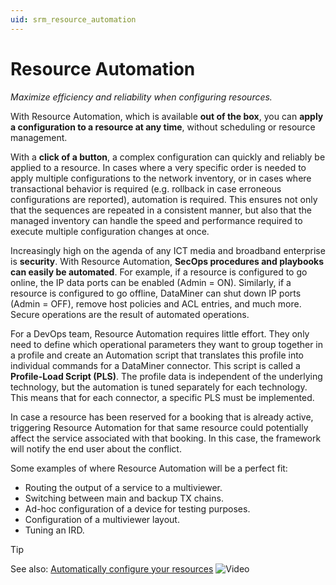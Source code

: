 ```yaml
---
uid: srm_resource_automation
---
```


# Resource Automation

*Maximize efficiency and reliability when configuring resources.*

With Resource Automation, which is available **out of the box**, you can **apply a configuration to a resource at any time**, without scheduling or resource management.

With a **click of a button**, a complex configuration can quickly and reliably be applied to a resource. In cases where a very specific order is needed to apply multiple configurations to the network inventory, or in cases where transactional behavior is required (e.g. rollback in case erroneous configurations are reported), automation is required. This ensures not only that the sequences are repeated in a consistent manner, but also that the managed inventory can handle the speed and performance required to execute multiple configuration changes at once.

Increasingly high on the agenda of any ICT media and broadband enterprise is **security**. With Resource Automation, **SecOps procedures and playbooks can easily be automated**. For example, if a resource is configured to go online, the IP data ports can be enabled (Admin = ON). Similarly, if a resource is configured to go offline, DataMiner can shut down IP ports (Admin = OFF), remove host policies and ACL entries, and much more. Secure operations are the result of automated operations.

For a DevOps team, Resource Automation requires little effort. They only need to define which operational parameters they want to group together in a profile and create an Automation script that translates this profile into individual commands for a DataMiner connector. This script is called a **Profile-Load Script (PLS)**. The profile data is independent of the underlying technology, but the automation is tuned separately for each technology. This means that for each connector, a specific PLS must be implemented.

In case a resource has been reserved for a booking that is already active, triggering Resource Automation for that same resource could potentially affect the service associated with that booking. In this case, the framework will notify the end user about the conflict.

Some examples of where Resource Automation will be a perfect fit:

- Routing the output of a service to a multiviewer.
- Switching between main and backup TX chains.
- Ad-hoc configuration of a device for testing purposes.
- Configuration of a multiviewer layout.
- Tuning an IRD.

> [!TIP]
> See also: [Automatically configure your resources](https://www.youtube.com/watch?v=yEEE6dYsfoA) ![Video](~/user-guide/images/video_Duo.png)
